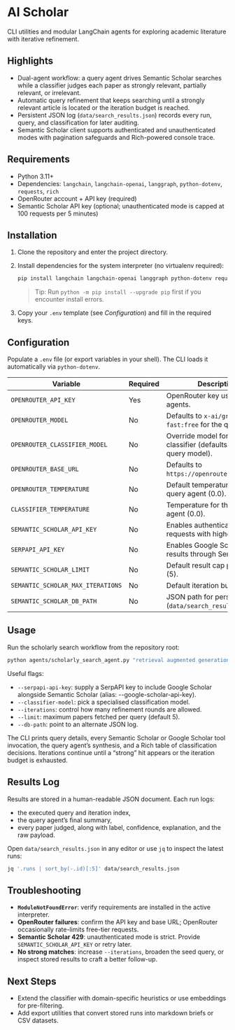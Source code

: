 # AI Scholar

CLI utilities and modular LangChain agents for exploring academic literature with iterative refinement.

## Highlights
- Dual-agent workflow: a query agent drives Semantic Scholar searches while a classifier judges each paper as strongly relevant, partially relevant, or irrelevant.
- Automatic query refinement that keeps searching until a strongly relevant article is located or the iteration budget is reached.
- Persistent JSON log (`data/search_results.json`) records every run, query, and classification for later auditing.
- Semantic Scholar client supports authenticated and unauthenticated modes with pagination safeguards and Rich-powered console trace.

## Requirements
- Python 3.11+
- Dependencies: `langchain`, `langchain-openai`, `langgraph`, `python-dotenv`, `requests`, `rich`
- OpenRouter account + API key (required)
- Semantic Scholar API key (optional; unauthenticated mode is capped at 100 requests per 5 minutes)

## Installation
1. Clone the repository and enter the project directory.
2. Install dependencies for the system interpreter (no virtualenv required):

   ```bash
   pip install langchain langchain-openai langgraph python-dotenv requests rich
   ```

   > Tip: Run `python -m pip install --upgrade pip` first if you encounter install errors.
3. Copy your `.env` template (see *Configuration*) and fill in the required keys.

## Configuration
Populate a `.env` file (or export variables in your shell). The CLI loads it automatically via `python-dotenv`.

| Variable | Required | Description |
| --- | --- | --- |
| `OPENROUTER_API_KEY` | Yes | OpenRouter key used by both agents.
| `OPENROUTER_MODEL` | No | Defaults to `x-ai/grok-4-fast:free` for the query agent.
| `OPENROUTER_CLASSIFIER_MODEL` | No | Override model for the classifier (defaults to the query model).
| `OPENROUTER_BASE_URL` | No | Defaults to `https://openrouter.ai/api/v1`.
| `OPENROUTER_TEMPERATURE` | No | Default temperature for the query agent (0.0).
| `CLASSIFIER_TEMPERATURE` | No | Temperature for the classifier agent (0.0).
| `SEMANTIC_SCHOLAR_API_KEY` | No | Enables authenticated requests with higher limits.
| `SERPAPI_API_KEY` | No | Enables Google Scholar results through SerpAPI.
| `SEMANTIC_SCHOLAR_LIMIT` | No | Default result cap per query (5).
| `SEMANTIC_SCHOLAR_MAX_ITERATIONS` | No | Default iteration budget (3).
| `SEMANTIC_SCHOLAR_DB_PATH` | No | JSON path for persistence (`data/search_results.json`).

## Usage
Run the scholarly search workflow from the repository root:

```bash
python agents/scholarly_search_agent.py "retrieval augmented generation"
```

Useful flags:
- `--serpapi-api-key`: supply a SerpAPI key to include Google Scholar alongside Semantic Scholar (alias: --google-scholar-api-key).
- `--classifier-model`: pick a specialised classification model.
- `--iterations`: control how many refinement rounds are allowed.
- `--limit`: maximum papers fetched per query (default 5).
- `--db-path`: point to an alternate JSON log.

The CLI prints query details, every Semantic Scholar or Google Scholar tool invocation, the query agent’s synthesis, and a Rich table of classification decisions. Iterations continue until a “strong” hit appears or the iteration budget is exhausted.

## Results Log
Results are stored in a human-readable JSON document. Each run logs:
- the executed query and iteration index,
- the query agent’s final summary,
- every paper judged, along with label, confidence, explanation, and the raw payload.

Open `data/search_results.json` in any editor or use `jq` to inspect the latest runs:

```bash
jq '.runs | sort_by(-.id)[:5]' data/search_results.json
```

## Troubleshooting
- **`ModuleNotFoundError`**: verify requirements are installed in the active interpreter.
- **OpenRouter failures**: confirm the API key and base URL; OpenRouter occasionally rate-limits free-tier requests.
- **Semantic Scholar 429**: unauthenticated mode is strict. Provide `SEMANTIC_SCHOLAR_API_KEY` or retry later.
- **No strong matches**: increase `--iterations`, broaden the seed query, or inspect stored results to craft a better follow-up.

## Next Steps
- Extend the classifier with domain-specific heuristics or use embeddings for pre-filtering.
- Add export utilities that convert stored runs into markdown briefs or CSV datasets.
